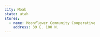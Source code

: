 ```yaml
---
city: Moab
state: utah
stores:
  - name: Moonflower Community Cooperative
    address: 39 E. 100 N.
---
```

